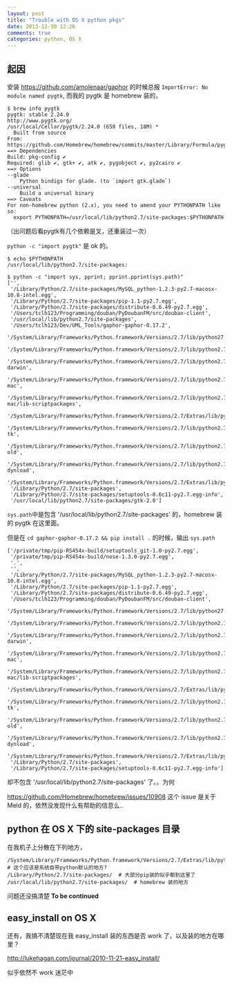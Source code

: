 ```yaml
---
layout: post
title: "Trouble with OS X python pkgs"
date: 2013-12-30 12:26
comments: true
categories: python, OS X
---
```


## 起因

安装 https://github.com/amolenaar/gaphor 的时候总报 `ImportError: No module named pygtk`,
而我的 pygtk 是 homebrew 装的，

```
$ brew info pygtk
pygtk: stable 2.24.0
http://www.pygtk.org/
/usr/local/Cellar/pygtk/2.24.0 (658 files, 18M) *
  Built from source
From: https://github.com/Homebrew/homebrew/commits/master/Library/Formula/pygtk.rb
==> Dependencies
Build: pkg-config ✔
Required: glib ✔, gtk+ ✔, atk ✔, pygobject ✔, py2cairo ✔
==> Options
--glade
    Python bindigs for glade. (to `import gtk.glade`)
--universal
    Build a universal binary
==> Caveats
For non-homebrew python (2.x), you need to amend your PYTHONPATH like so:
  export PYTHONPATH=/usr/local/lib/python2.7/site-packages:$PYTHONPATH
```

（出问题后看pygtk有几个依赖是叉，还重装过一次）

`python -c "import pygtk"` 是 ok 的。

```
$ echo $PYTHONPATH
/usr/local/lib/python2.7/site-packages:

$ python -c "import sys, pprint; pprint.pprint(sys.path)"
['',
 '/Library/Python/2.7/site-packages/MySQL_python-1.2.3-py2.7-macosx-10.8-intel.egg',
 '/Library/Python/2.7/site-packages/pip-1.1-py2.7.egg',
 '/Library/Python/2.7/site-packages/distribute-0.6.49-py2.7.egg',
 '/Users/tclh123/Programming/douban/PyDoubanFM/src/douban-client',
 '/usr/local/lib/python2.7/site-packages',
 '/Users/tclh123/Dev/UML_Tools/gaphor-gaphor-0.17.2',
 '/System/Library/Frameworks/Python.framework/Versions/2.7/lib/python27.zip',
 '/System/Library/Frameworks/Python.framework/Versions/2.7/lib/python2.7',
 '/System/Library/Frameworks/Python.framework/Versions/2.7/lib/python2.7/plat-darwin',
 '/System/Library/Frameworks/Python.framework/Versions/2.7/lib/python2.7/plat-mac',
 '/System/Library/Frameworks/Python.framework/Versions/2.7/lib/python2.7/plat-mac/lib-scriptpackages',
 '/System/Library/Frameworks/Python.framework/Versions/2.7/Extras/lib/python',
 '/System/Library/Frameworks/Python.framework/Versions/2.7/lib/python2.7/lib-tk',
 '/System/Library/Frameworks/Python.framework/Versions/2.7/lib/python2.7/lib-old',
 '/System/Library/Frameworks/Python.framework/Versions/2.7/lib/python2.7/lib-dynload',
 '/System/Library/Frameworks/Python.framework/Versions/2.7/Extras/lib/python/PyObjC',
 '/Library/Python/2.7/site-packages',
 '/Library/Python/2.7/site-packages/setuptools-0.6c11-py2.7.egg-info',
 '/usr/local/lib/python2.7/site-packages/gtk-2.0']

```

`sys.path`中是包含 '/usr/local/lib/python2.7/site-packages' 的，homebrew 装的 pygtk 在这里面。

但是在 `cd gaphor-gaphor-0.17.2 && pip install .` 的时候，输出 `sys.path`

```
['/private/tmp/pip-RS454x-build/setuptools_git-1.0-py2.7.egg',
 '/private/tmp/pip-RS454x-build/nose-1.3.0-py2.7.egg',
 '.',
 '',
 '/Library/Python/2.7/site-packages/MySQL_python-1.2.3-py2.7-macosx-10.8-intel.egg',
 '/Library/Python/2.7/site-packages/pip-1.1-py2.7.egg',
 '/Library/Python/2.7/site-packages/distribute-0.6.49-py2.7.egg',
 '/Users/tclh123/Programming/douban/PyDoubanFM/src/douban-client',
 '/System/Library/Frameworks/Python.framework/Versions/2.7/lib/python27.zip',
 '/System/Library/Frameworks/Python.framework/Versions/2.7/lib/python2.7',
 '/System/Library/Frameworks/Python.framework/Versions/2.7/lib/python2.7/plat-darwin',
 '/System/Library/Frameworks/Python.framework/Versions/2.7/lib/python2.7/plat-mac',
 '/System/Library/Frameworks/Python.framework/Versions/2.7/lib/python2.7/plat-mac/lib-scriptpackages',
 '/System/Library/Frameworks/Python.framework/Versions/2.7/Extras/lib/python',
 '/System/Library/Frameworks/Python.framework/Versions/2.7/lib/python2.7/lib-tk',
 '/System/Library/Frameworks/Python.framework/Versions/2.7/lib/python2.7/lib-old',
 '/System/Library/Frameworks/Python.framework/Versions/2.7/lib/python2.7/lib-dynload',
 '/System/Library/Frameworks/Python.framework/Versions/2.7/Extras/lib/python/PyObjC',
 '/Library/Python/2.7/site-packages',
 '/Library/Python/2.7/site-packages/setuptools-0.6c11-py2.7.egg-info']
```

却不包含 '/usr/local/lib/python2.7/site-packages' 了。。为何

https://github.com/Homebrew/homebrew/issues/10908
这个 issue 是关于 Meld 的，依然没发现什么有帮助的信息么..

## python 在 OS X 下的 site-packages 目录

在我机子上分散在下列地方，

```
/System/Library/Frameworks/Python.framework/Versions/2.7/Extras/lib/python/  # 这个应该是系统自带python默认的地方?
/Library/Python/2.7/site-packages/  # 大部分pip装的似乎都到这里了
/usr/local/lib/python2.7/site-packages/  # homebrew 装的地方
```


问题还没搞清楚
**To be continued**


## easy_install on OS X

还有，我搞不清楚现在我 easy_install 装的东西是否 work 了，以及装的地方在哪里？

http://lukehagan.com/journal/2010-11-21-easy_install/

似乎依然不 work 迷茫中
